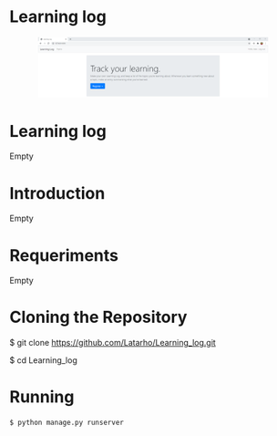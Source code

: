 # Learning log
<div align=center margin= auto> 
  <img src="img.PNG"  width=80%>
</div>

# Learning log
Empty

# Introduction
Empty

# Requeriments
Empty

# Cloning the Repository

$ git clone https://github.com/Latarho/Learning_log.git

$ cd Learning_log

# Running 

```
$ python manage.py runserver
